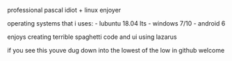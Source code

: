 professional pascal idiot + linux enjoyer

operating systems that i uses: 
                               - lubuntu 18.04 lts
                               - windows 7/10
                               - android 6

enjoys creating terrible spaghetti code and ui using lazarus

if you see this
youve dug down into the lowest of the low in github
welcome
